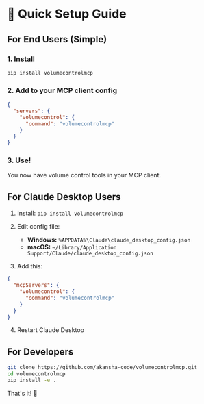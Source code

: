 # 🎯 Quick Setup Guide

## For End Users (Simple)

### 1. Install
```bash
pip install volumecontrolmcp
```

### 2. Add to your MCP client config
```json
{
  "servers": {
    "volumecontrol": {
      "command": "volumecontrolmcp"
    }
  }
}
```

### 3. Use!
You now have volume control tools in your MCP client.

## For Claude Desktop Users

1. Install: `pip install volumecontrolmcp`

2. Edit config file:
   - **Windows:** `%APPDATA%\Claude\claude_desktop_config.json`
   - **macOS:** `~/Library/Application Support/Claude/claude_desktop_config.json`

3. Add this:
```json
{
  "mcpServers": {
    "volumecontrol": {
      "command": "volumecontrolmcp"
    }
  }
}
```

4. Restart Claude Desktop

## For Developers

```bash
git clone https://github.com/akansha-code/volumecontrolmcp.git
cd volumecontrolmcp
pip install -e .
```

That's it! 🚀
